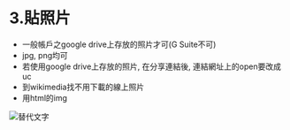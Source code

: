 # 3.貼照片


*   一般帳戶之google drive上存放的照片才可(G Suite不可)
*   jpg, png均可
*   若使用google drive上存放的照片, 在分享連結後, 連結網址上的open要改成uc
*   到wikimedia找不用下載的線上照片
*   用html的img 

![替代文字](https://drive.google.com/uc?id=11FiE84wLhAcwMh6OYSScF0PLKtEQEmBX)
